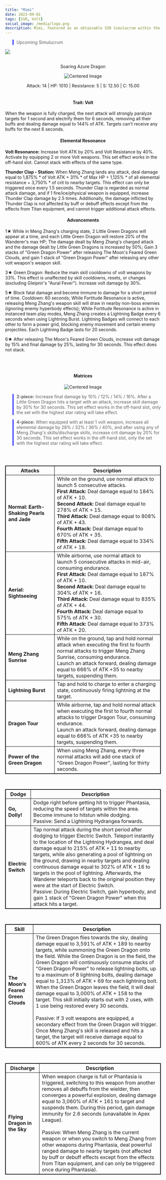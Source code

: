 ```yaml
---
title: "Mimi"
date: 2023-09-01
tags: [SSR, Volt]
social_image: /media/logo.png
description: Mimi, featured as an obtainable SSR Simulacrum within the simulacrum system, associated with the weapon Soaring Azure Dragon.
---
```



>Upcoming Simulucrum 

![](https://i.postimg.cc/QtqcWvKD/Simulacrum-Mimi-Awaken.png)

</br>

<center>Soaring Azure Dragon</center>

<p align="center">
    <img src="https://i.postimg.cc/D0bwLX8T/Icon-Weapon-Meng-Zhang.webp" alt="Centered Image">
</p>

<center>
Attack: 14 | HP: 1010 | Resistance: 5 | S: 12.50 | C: 15.00
</center>

</br>

<h4 style="text-align: center;"> Trait: Volt </h4>

When the weapon is fully charged, the next attack will strongly paralyze targets for 1 second and electrify them for 6 seconds, removing all their buffs and dealing damage equal to 144% of ATK. Targets can't receive any buffs for the next 6 seconds.


<h4 style="text-align: center;"> Elemental Resonance </h4>

**Volt Resonance:** Increase Volt ATK by 20% and Volt Resistance by 40%. Activate by equipping 2 or more Volt weapons. This set effect works in the off-hand slot. Cannot stack with effects of the same type.

**Thunder Clap - Station:** When Meng Zhang lands any attack, deal damage equal to 1,875% * of Volt ATK + 31% * of Max HP + 1,125% * of all elemental resistance + 3,750% * of crit to nearby targets. This effect can only be triggered once every 1.5 seconds. Thunder Clap is regarded as normal attack damage, and if 1 fire/ice/physical weapon is equipped, increase Thunder Clap damage by 2.5 times. Additionally, the damage inflicted by Thunder Clap is not affected by buff or debuff effects except from the effects from Titan equipment, and cannot trigger additional attack effects.


<h4 style="text-align: center;"> Advancements </h4>

1★ While in Meng Zhang's charging state, 2 Little Green Dragons will appear at a time, and each Little Green Dragon will restore 20% of the Wanderer's max HP; The damage dealt by Meng Zhang's charged attack and the damage dealt by Little Green Dragons is increased by 50%; Gain 3 stacks of "Green Dragon Power" after releasing The Moon's Feared Green Clouds, and gain 1 stack of "Green Dragon Power" after releasing any other volt weapon's weapon skill.


3★ Green Dragon: Reduce the main skill cooldowns of volt weapons by 33%. This effect is unaffected by skill cooldowns, resets, or changes (excluding Gleipnir's "Aural Fever"). Increase volt damage by 30%.


5★ Block fatal damage and become immune to damage for a short period of time. Cooldown: 60 seconds; While Fortitude Resonance is active, releasing Meng Zhang's weapon skill will draw in nearby non-boss enemies (ignoring enemy hyperbody effects); While Fortitude Resonance is active in instanced team play modes, Meng Zhang creates a Lightning Badge every 6 seconds when using Lightning Burst. Lightning Badges will connect to each other to form a power grid, blocking enemy movement and certain enemy projectiles. Each Lightning Badge lasts for 20 seconds.

6★ After releasing The Moon's Feared Green Clouds, increase volt damage by 15% and final damage by 25%, lasting for 30 seconds. This effect does not stack.

</br>
</br>

<h4 style="text-align: center;"> Matrices </h4>

<p align="center">
    <img src="https://telegra.ph/file/25cdb8ade6eecd8365ce6.png" alt="Centered Image">
</p>

> **2-piece:** Increase final damage by 10% / 12% / 14% / 16%. After a Little Green Dragon hits a target with an attack, increase skill damage by 30% for 30 seconds. This set effect works in the off-hand slot, only the set with the highest star rating will take effect.

> **4-piece:** When equipped with at least 1 volt weapon, increase all elemental damage by 28% / 32% / 36% / 40%, and after using any of Meng Zhang's skills/discharge skills, increase crit damage by 20% for 30 seconds. This set effect works in the off-hand slot, only the set with the highest star rating will take effect.

</br>
</br>

<style>
table {
    border-collapse: collapse;
}
table, th, td {
   border: 1.5px solid black;
}
blockquote {
    border-left: solid blue;
    padding-left: 10px;
}
</style>

| Attacks | Description |
| --- | --- |
| **Normal: Earth-Shaking Pearls and Jade** | While on the ground, use normal attack to launch 5 consecutive attacks. </br> **First Attack:** Deal damage equal to 184% of ATK + 10. </br> **Second Attack:** Deal damage equal to 278% of ATK + 15. </br> **Third Attack:** Deal damage equal to 808% of ATK + 43. </br> **Fourth Attack:** Deal damage equal to 670% of ATK + 35. </br> **Fifth Attack:** Deal damage equal to 334% of ATK + 18.
| **Aerial: Sightseeing** | While airborne, use normal attack to launch 5 consecutive attacks in mid-air, consuming endurance. </br> **First Attack:** Deal damage equal to 187% of ATK + 10. </br> **Second Attack:** Deal damage equal to 304% of ATK + 16. </br> **Third Attack:** Deal damage equal to 835% of ATK + 44. </br> **Fourth Attack:** Deal damage equal to 575% of ATK + 30. </br> **Fifth Attack:** Deal damage equal to 373% of ATK + 20.
| **Meng Zhang Sunrise** | While on the ground, tap and hold normal attack when executing the first to fourth normal attacks to trigger Meng Zhang Sunrise, consuming endurance.<br>Launch an attack forward, dealing damage equal to 666% of ATK +35 to nearby targets, suspending them.
| **Lightning Burst** | Tap and hold to charge to enter a charging state, continuously firing lightning at the target.
| **Dragon Tour** | While airborne, tap and hold normal attack when executing the first to fourth normal attacks to trigger Dragon Tour, consuming endurance.<br>Launch an attack forward, dealing damage equal to 666% of ATK +35 to nearby targets, suspending them.
| **Power of the Green Dragon** | When using Meng Zhang, every three normal attacks will add one stack of "Green Dragon Power", lasting for thirty seconds.

</br>


| Dodge | Description |
| --- | --- |
| **Go, Dolly!** | Dodge right before getting hit to trigger Phantasia, reducing the speed of targets within the area. Become immune to hitstun while dodging.</br> Passive: Send a Lightning Hydrangea forwards.
| **Electric Switch** | Tap normal attack during the short period after dodging to trigger Electric Switch. Teleport instantly to the location of the Lightning Hydrangea, and deal damage equal to 215% of ATK + 11 to nearby targets, while also generating a pool of lightning on the ground, drawing in nearby targets and dealing continuous damage equal to 302% of ATK + 16 to targets in the pool of lightning. Afterwards, the Wanderer teleports back to the original position they were at the start of Electric Switch. </br> Passive: During Electric Switch, gain hyperbody, and gain 1 stack of "Green Dragon Power" when this attack hits a target.|

</br>


| Skill | Description |
|-------|-------------|
| **The Moon's Feared Green Clouds** | The Green Dragon flies towards the sky, dealing damage equal to 3,591% of ATK + 189 to nearby targets, while summoning the Green Dragon onto the field. While the Green Dragon is on the field, the Green Dragon will continuously consume stacks of "Green Dragon Power" to release lightning bolts, up to a maximum of 8 lightning bolts, dealing damage equal to 1,313% of ATK + 69 for each lightning bolt. When the Green Dragon leaves the field, it will deal damage equal to 3,000% of ATK + 158 to the target. This skill initially starts out with 2 uses, with 1 use being restored every 30 seconds.<br><br>Passive: If 3 volt weapons are equipped, a secondary effect from the Green Dragon will trigger. Once Meng Zhang's skill is released and hits a target, the target will receive damage equal to 600% of ATK every 2 seconds for 30 seconds. |

</br>

| Discharge | Description |
|-----------|-------------|
| **Flying Dragon in the Sky** | When weapon charge is full or Phantasia is triggered, switching to this weapon from another removes all debuffs from the wielder, then converges a powerful explosion, dealing damage equal to 3,060% of ATK + 161 to target and suspends them. During this period, gain damage immunity for 2.6 seconds (unavailable in Apex League).<br><br>Passive: When Meng Zhang is the current weapon or when you switch to Meng Zhang from other weapons during Phantasia, deal powerful ranged damage to nearby targets (not affected by buff or debuff effects except from the effects from Titan equipment, and can only be triggered once during Phantasia). |





